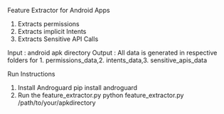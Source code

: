 
Feature Extractor for Android Apps
1) Extracts permissions
2) Extracts implicit Intents
3) Extracts Sensitive API Calls

Input : android apk directory
Output : All data is generated in respective folders for 1. permissions_data,2. intents_data,3. sensitive_apis_data

Run Instructions
1) Install Androguard
   pip install androguard
2) Run the feature_extractor.py
   python feature_extractor.py  /path/to/your/apkdirectory
